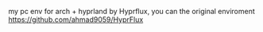 my pc env for arch + hyprland by Hyprflux, you can the original enviroment https://github.com/ahmad9059/HyprFlux